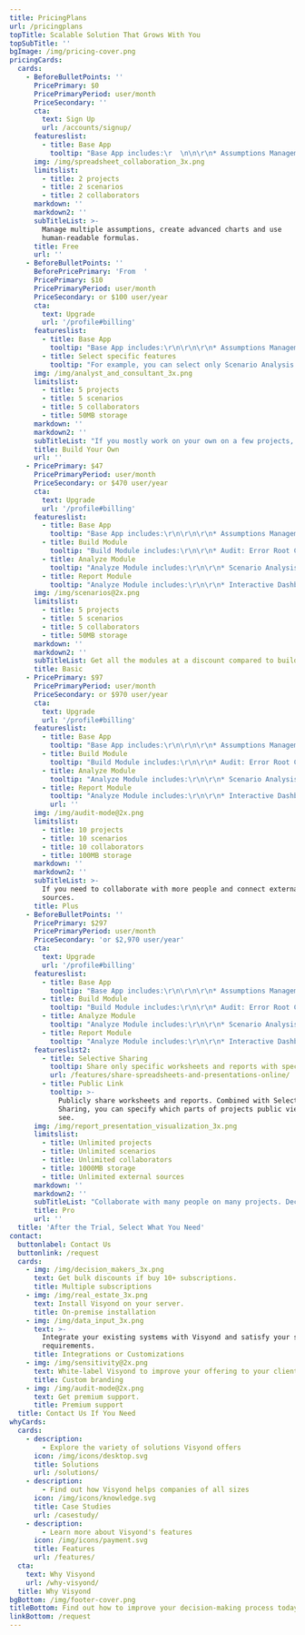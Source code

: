 ```yaml
---
title: PricingPlans
url: /pricingplans
topTitle: Scalable Solution That Grows With You
topSubTitle: ''
bgImage: /img/pricing-cover.png
pricingCards:
  cards:
    - BeforeBulletPoints: ''
      PricePrimary: $0
      PricePrimaryPeriod: user/month
      PriceSecondary: ''
      cta:
        text: Sign Up
        url: /accounts/signup/
      featureslist:
        - title: Base App
          tooltip: "Base App includes:\r  \n\n\r\n* Assumptions Management\r\n* Human-readable Formulas\r\n* Project Status Report\r\n* Advanced Charts\r\n* Project Sharing"
      img: /img/spreadsheet_collaboration_3x.png
      limitslist:
        - title: 2 projects
        - title: 2 scenarios
        - title: 2 collaborators
      markdown: ''
      markdown2: ''
      subTitleList: >-
        Manage multiple assumptions, create advanced charts and use
        human-readable formulas.
      title: Free
      url: ''
    - BeforeBulletPoints: ''
      BeforePricePrimary: 'From  '
      PricePrimary: $10
      PricePrimaryPeriod: user/month
      PriceSecondary: or $100 user/year
      cta:
        text: Upgrade
        url: '/profile#billing'
      featureslist:
        - title: Base App
          tooltip: "Base App includes:\r\n\r\n\r\n* Assumptions Management\r\n* Human-readable Formulas\r\n* Project Status Report\r\n* Advanced Charts\r\n* Project Sharing"
        - title: Select specific features
          tooltip: "For example, you can select only Scenario Analysis and Interactive Dashboards to carry out and present Budget vs. Actual analysis.\r\n\r\n\r\nAvailable features:\r\n\r\n* Scenario Management\r\n* Audit Mode & Error Root Cause\r\n* Sensitivity Analysis\r\n* Tornado Analysis\r\n* Scenario Analysis\r\n* Scenario Waterfall]\r\n* Monte Carlo Simulations\r\n* Financial Statements\r\n* Interactive Dashboards\r"
      img: /img/analyst_and_consultant_3x.png
      limitslist:
        - title: 5 projects
        - title: 5 scenarios
        - title: 5 collaborators
        - title: 50MB storage
      markdown: ''
      markdown2: ''
      subTitleList: "If you mostly work on your own on a few projects, you can select only the features that you need.\r"
      title: Build Your Own
      url: ''
    - PricePrimary: $47
      PricePrimaryPeriod: user/month
      PriceSecondary: or $470 user/year
      cta:
        text: Upgrade
        url: '/profile#billing'
      featureslist:
        - title: Base App
          tooltip: "Base App includes:\r\n\r\n\r\n* Assumptions Management\r\n* Human-readable Formulas\r\n* Project Status Report\r\n* Advanced Charts\r\n* Project Sharing"
        - title: Build Module
          tooltip: "Build Module includes:\r\n\r\n* Audit: Error Root Cause Analysis\r\n* Audit: Anomaly Detection\r\n* Scenario Management"
        - title: Analyze Module
          tooltip: "Analyze Module includes:\r\n\r\n* Scenario Analysis\r\n* Sensitivity Analysis\r\n* Tornado Analysis\r\n* Monte Carlo Simulations"
        - title: Report Module
          tooltip: "Analyze Module includes:\r\n\r\n* Interactive Dashboards\r\n* Financial Statements\r\n* Pivots"
      img: /img/scenarios@2x.png
      limitslist:
        - title: 5 projects
        - title: 5 scenarios
        - title: 5 collaborators
        - title: 50MB storage
      markdown: ''
      markdown2: ''
      subTitleList: Get all the modules at a discount compared to building your own plan.
      title: Basic
    - PricePrimary: $97
      PricePrimaryPeriod: user/month
      PriceSecondary: or $970 user/year
      cta:
        text: Upgrade
        url: '/profile#billing'
      featureslist:
        - title: Base App
          tooltip: "Base App includes:\r\n\r\n\r\n* Assumptions Management\r\n* Human-readable Formulas\r\n* Project Status Report\r\n* Advanced Charts\r\n* Project Sharing"
        - title: Build Module
          tooltip: "Build Module includes:\r\n\r\n* Audit: Error Root Cause Analysis\r\n* Audit: Anomaly Detection\r\n* Scenario Management"
        - title: Analyze Module
          tooltip: "Analyze Module includes:\r\n\r\n* Scenario Analysis\r\n* Sensitivity Analysis\r\n* Tornado Analysis\r\n* Monte Carlo Simulations"
        - title: Report Module
          tooltip: "Analyze Module includes:\r\n\r\n* Interactive Dashboards\r\n* Financial Statements\r\n* Pivots"
          url: ''
      img: /img/audit-mode@2x.png
      limitslist:
        - title: 10 projects
        - title: 10 scenarios
        - title: 10 collaborators
        - title: 100MB storage
      markdown: ''
      markdown2: ''
      subTitleList: >-
        If you need to collaborate with more people and connect external
        sources.
      title: Plus
    - BeforeBulletPoints: ''
      PricePrimary: $297
      PricePrimaryPeriod: user/month
      PriceSecondary: 'or $2,970 user/year'
      cta:
        text: Upgrade
        url: '/profile#billing'
      featureslist:
        - title: Base App
          tooltip: "Base App includes:\r\n\r\n\r\n* Assumptions Management\r\n* Human-readable Formulas\r\n* Project Status Report\r\n* Advanced Charts\r\n* Project Sharing"
        - title: Build Module
          tooltip: "Build Module includes:\r\n\r\n* Audit: Error Root Cause Analysis\r\n* Audit: Anomaly Detection\r\n* Scenario Management"
        - title: Analyze Module
          tooltip: "Analyze Module includes:\r\n\r\n* Scenario Analysis\r\n* Sensitivity Analysis\r\n* Tornado Analysis\r\n* Monte Carlo Simulations"
        - title: Report Module
          tooltip: "Analyze Module includes:\r\n\r\n* Interactive Dashboards\r\n* Financial Statements\r\n* Pivots"
      featureslist2:
        - title: Selective Sharing
          tooltip: Share only specific worksheets and reports with specific people.
          url: /features/share-spreadsheets-and-presentations-online/
        - title: Public Link
          tooltip: >-
            Publicly share worksheets and reports. Combined with Selective
            Sharing, you can specify which parts of projects public viewers can
            see.
      img: /img/report_presentation_visualization_3x.png
      limitslist:
        - title: Unlimited projects
        - title: Unlimited scenarios
        - title: Unlimited collaborators
        - title: 1000MB storage
        - title: Unlimited external sources
      markdown: ''
      markdown2: ''
      subTitleList: "Collaborate with many people on many projects. Decide who can see and interact with specific worksheets and reports.\r\n"
      title: Pro
      url: ''
  title: 'After the Trial, Select What You Need'
contact:
  buttonlabel: Contact Us
  buttonlink: /request
  cards:
    - img: /img/decision_makers_3x.png
      text: Get bulk discounts if buy 10+ subscriptions.
      title: Multiple subscriptions
    - img: /img/real_estate_3x.png
      text: Install Visyond on your server.
      title: On-premise installation
    - img: /img/data_input_3x.png
      text: >-
        Integrate your existing systems with Visyond and satisfy your specific
        requirements.
      title: Integrations or Customizations
    - img: /img/sensitivity@2x.png
      text: White-label Visyond to improve your offering to your clients.
      title: Custom branding
    - img: /img/audit-mode@2x.png
      text: Get premium support.
      title: Premium support
  title: Contact Us If You Need
whyCards:
  cards:
    - description:
        - Explore the variety of solutions Visyond offers
      icon: /img/icons/desktop.svg
      title: Solutions
      url: /solutions/
    - description:
        - Find out how Visyond helps companies of all sizes
      icon: /img/icons/knowledge.svg
      title: Case Studies
      url: /casestudy/
    - description:
        - Learn more about Visyond's features
      icon: /img/icons/payment.svg
      title: Features
      url: /features/
  cta:
    text: Why Visyond
    url: /why-visyond/
  title: Why Visyond
bgBottom: /img/footer-cover.png
titleBottom: Find out how to improve your decision-making process today
linkBottom: /request
---
```


